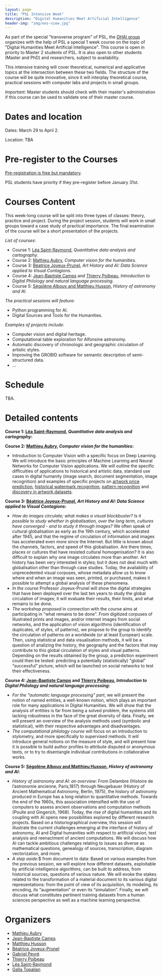 ```yaml
---
layout: page
title: "PSL Intensive Week"
description: "Digital Humanities Meet Artificial Intelligence"
header-img: "img/ens-view.jpg"
---
```


As part of the special "transverse program" of PSL, the [DHAI group](https://dhai-seminar.github.io/) organizes with the help of PSL a special 1 week course on the topic of "Digital Humanities Meet Artificial Intelligence". This course is open in priority to Master 2 students of PSL. It is also open to other students (Master and PhD) and researchers, subject to availability.

This intensive training will cover theoretical, numerical and applicative topics at the intersection between these two fields. The structure of the course will be quite innovative, since it will interplay theoretical course, practical sessions with computer labs and projects in small groups.

_Important:_ Master students should check with their master's administration if this course can be used to validate one of their master course.

Dates and location
============================

Dates: March 29 to April 2.

Location: TBA

Pre-register to the Courses
============================

[Pre-registration is free but mandatory](https://forms.gle/qQFKg8FH3BLsEVxM6).

PSL students have priority if they pre-register before January 31st.

Courses Content
============================

This week-long course will be split into three types of classes: theory, practice and project. During the project session, students will work in small groups toward a case study of practical importance. The final examination of the course will be a short presentation of the projects.

_List of  courses:_

- Course 1: [Léa Saint-Raymond](https://u-paris10.academia.edu/LéaSaintRaymond), _Quantitative data analysis and cartography_.
- Course 2: [Mathieu Aubry](http://imagine.enpc.fr/~aubrym/), _Computer vision for the humanities_.
- Course 3: [Béatrice Joyeux-Prunel](https://www.unige.ch/lettres/humanites-numeriques/fr/equipe/collaborateurs/prof-beatrice-joyeux-prunel/), _Art History and AI: Data Science applied to Visual Contagions_.
- Course 4: [Jean-Baptiste Camps](http://www.chartes.psl.eu/fr/jean-baptiste-camps) and [Thierry Poibeau](https://www.lattice.cnrs.fr/membres/direction/thierry-poibeau/), _Introduction to Digital Philology and natural language processing_.
- Course 5: [Ségolène Albouy and Matthieu Husson](https://syrte.obspm.fr/spip/science/histoire/membres-de-l-equipe/article/matthieu-husson), _History of astronomy and AI_.


_The practical sessions will feature:_
- Python programming for AI.
- Digital Sources and Tools for the Humanities.

_Examples of projects include:_
- Computer vision and digital heritage.
- Computational table exploration for Alfonsine astronomy.
- Automatic discovery of chronologic and geographic circulation of artistic styles.
- Improving the GROBID software for semantic description of semi-structured data.
- ...


Schedule
============================

TBA.

<!-- <div align="center">
<img src="../master-data/timing.png" width="600"/>
</div> -->

Detailed contents
============================

**Course 1: [Léa Saint-Raymond](https://u-paris10.academia.edu/LéaSaintRaymond), _Quantitative data analysis and cartography_:**

**Course 2: [Mathieu Aubry](http://imagine.enpc.fr/~aubrym/), _Computer vision for the humanities_:**

- Introduction to Computer Vision with a specific focus on Deep Learning. We will introduce the basic principles of Machine Learning and Neural Networks for Computer Vision applications. We will outline the specific difficulties of applications to historical and artistic data, standard use cases in digital humanity (image search, document segmentation, image recognition) and examples of specific projects on [artwork price prediction](https://papers.ssrn.com/sol3/papers.cfm?abstract_id=3347175), [historical watermark recognition](http://imagine.enpc.fr/~shenx/Watermark/), [pattern recognition](http://imagine.enpc.fr/~shenx/ArtMiner/) and [discovery in artwork datasets](http://imagine.enpc.fr/~shenx/ArtMiner/).

**Course 3: [Béatrice Joyeux-Prunel](https://www.unige.ch/lettres/humanites-numeriques/fr/equipe/collaborateurs/prof-beatrice-joyeux-prunel/), _Art History and AI: Data Science applied to Visual Contagions_:**

- _How do images circulate; what makes a visual blockbuster? Is it possible to study whether in globalisation, over the long term, cultures have converged - and to study it through images?_ We often speak of cultural globalisation as early as the 19th century, which accelerated after 1945, and that the regime of circulation of information and images has accelerated even more since the Internet. But little is known about the channels, factors, and speed of this globalisation. Are there times, places or cultures that have resisted cultural homogenisation? It is also difficult to explain why one image circulates more than another. Art history has been very interested in styles; but it does not deal much with globalisation other than through case studies. Today, the availability of unprecedented visual corpuses, whose metadata allow us to know where and when an image was seen, printed, or purchased, makes it possible to attempt a global analysis of these phenomena.
- _In the course_ Professor Joyeux-Prunel will show the digital strategies that have been deployed over the last ten years to study the global circulation of images; it will evaluate their results, their limits, and what remains to be done.
- _The workshop proposed_ in connection with the course aims at participating in "what remains to be done". From digitized corpuses of illustrated prints and images, and/or internet images from social networks, and the application of vision algorithms (identification of duplicates, of styles, of patterns), we propose to the group to identify the circulation of patterns on a worldwide (or at least European) scale. Then, using statistical and data visualisation methods, it will be a question of analizing the history, the geography and the factors that may contribute to this global circulation of styles and visual patterns. Depending on the results obtained by the group, a prediction experiment could then be tested: predicting a potentially (statistically) "global" “successful” picture, which will be launched on social networks to test their effectiveness.

**Course 4: [Jean-Baptiste Camps](http://www.chartes.psl.eu/fr/jean-baptiste-camps) and [Thierry Poibeau](https://www.lattice.cnrs.fr/membres/direction/thierry-poibeau/), _Introduction to Digital Philology and natural language processing_:**

- _For the "automatic language processing" part_, we will present the notion of named entities, a well-known notion, which plays an important role for many applications in Digital Humanities. We will show that the analysis of entities is far from being a solved problem, the systems still lacking robustness in the face of the great diversity of data. Finally, we will present an overview of the analysis methods used (symbolic and statistical), with their respective advantages and disadvantages.
- _The computational philology course_ will focus on an introduction to stylometry, and more specifically to supervised methods. It will introduce general notions on the measure of style, and will present how it is possible to build author profiles to attribute disputed or anonymous texts, or to try to disentangle individual contributions in collaborative works.

**Course 5: [Ségolène Albouy and Matthieu Husson](https://syrte.obspm.fr/spip/science/histoire/membres-de-l-equipe/article/matthieu-husson), _History of astronomy and AI_:**

- _History of astronomy and AI: an overview:_ From Delambre (Histoire de l’astronomie ancienne, Paris,1817) through Neugebauer (History of Ancient Mathematical Astronomy, Berlin, 1975), the history of astronomy produced in Europe has a long relation to quantitative methods. Towards the end of the 1960s, this association intensified with the use of computers to assess ancient observations and computation methods (Poulle and Gingerich, 1968). Today, the rise of digital humanities and its coupling with AI opens new possibilities explored by different research projects. Based on a historiographical overview, this session will illustrate the current challenges emerging at the interface of history of astronomy, AI and Digital humanities with respect to artificial vision, text analysis and reenactment of ancient computations. We will discuss how AI can tackle ambitious challenges relating to issues as diverse as mathematical questions, genealogy of sources, transcription, diagram vectorization, and more.
- _A step aside:_$ from document to data: Based on various examples from the previous session, we will explore how different datasets, exploitable by artificial intelligence algorithms, can be built to address, from historical sources, questions of various nature. We will evoke the stakes related to the transformation of a material document to its various digital representations: from the point of view of its acquisition, its modeling, its encoding, its “augmentation” or even its “simulation”. Finally, we will discuss what constitutes pertinent training datasets from a human sciences perspective as well as a machine learning perspective.



Organizers
============================

- [Mathieu Aubry](http://imagine.enpc.fr/~aubrym/)
- [Jean-Baptiste Camps](http://www.chartes.psl.eu/fr/jean-baptiste-camps)
- [Matthieu Husson](https://syrte.obspm.fr/spip/science/histoire/membres-de-l-equipe/article/matthieu-husson)
- [Béatrice Joyeux-Prunel](https://artlas.huma-num.fr/en/staff-member/beatrice-joyeux-prunel-2/)
- [Gabriel Peyré](http://www.gpeyre.com)
- [Thierry Poibeau](https://www.lattice.cnrs.fr/membres/direction/thierry-poibeau/)
- [Léa Saint-Raymond](https://u-paris10.academia.edu/LéaSaintRaymond)
- [Galla Topalian](https://univ-paris1.academia.edu/GallaTopalian)

